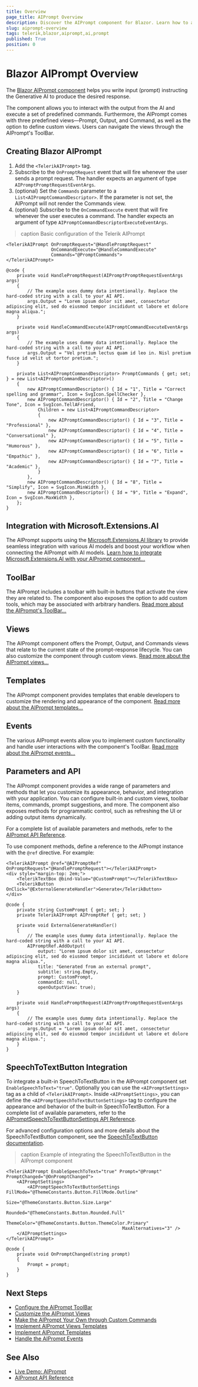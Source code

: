 ```yaml
---
title: Overview
page_title: AIPrompt Overview
description: Discover the AIPrompt component for Blazor. Learn how to add the component to your app and explore its features like handling prompts and their outputs.
slug: aiprompt-overview
tags: telerik,blazor,aiprompt,ai,prompt
published: True
position: 0
---
```


# Blazor AIPrompt Overview

The <a href = "https://www.telerik.com/blazor-ui/ai-prompt" target="_blank">Blazor AIPrompt component</a> helps you write input (prompt) instructing the Generative AI to produce the desired response. 

The component allows you to interact with the output from the AI and execute a set of predefined commands. Furthermore, the AIPrompt comes with three predefined views—Prompt, Output, and Command, as well as the option to define custom views. Users can navigate the views through the AIPrompt's ToolBar.

## Creating Blazor AIPrompt

1. Add the `<TelerikAIPrompt>` tag.
1. Subscribe to the `OnPromptRequest` event that will fire whenever the user sends a prompt request. The handler expects an argument of type `AIPromptPromptRequestEventArgs`.
1. (optional) Set the `Commands` parameter to a `List<AIPromptCommandDescriptor>`. If the parameter is not set, the AIPrompt will not render the Commands view.
1. (optional) Subscribe to the `OnCommandExecute` event that will fire whenever the user executes a command. The handler expects an argument of type `AIPromptCommandDescriptorExecuteEventArgs`.

>caption Basic configuration of the Telerik AIPrompt

````RAZOR
<TelerikAIPrompt OnPromptRequest="@HandlePromptRequest"
                 OnCommandExecute="@HandleCommandExecute"
                 Commands="@PromptCommands">
</TelerikAIPrompt>

@code {
    private void HandlePromptRequest(AIPromptPromptRequestEventArgs args)
    {
        // The example uses dummy data intentionally. Replace the hard-coded string with a call to your AI API.
        args.Output = "Lorem ipsum dolor sit amet, consectetur adipiscing elit, sed do eiusmod tempor incididunt ut labore et dolore magna aliqua.";
    }

    private void HandleCommandExecute(AIPromptCommandExecuteEventArgs args)
    {
        // The example uses dummy data intentionally. Replace the hard-coded string with a call to your AI API.
        args.Output = "Vel pretium lectus quam id leo in. Nisl pretium fusce id velit ut tortor pretium.";
    }

    private List<AIPromptCommandDescriptor> PromptCommands { get; set; } = new List<AIPromptCommandDescriptor>()
    {
        new AIPromptCommandDescriptor() { Id = "1", Title = "Correct spelling and grammar", Icon = SvgIcon.SpellChecker },
        new AIPromptCommandDescriptor() { Id = "2", Title = "Change Tone", Icon = SvgIcon.TellAFriend,
            Children = new List<AIPromptCommandDescriptor>
            {
                new AIPromptCommandDescriptor() { Id = "3", Title = "Professional" },
                new AIPromptCommandDescriptor() { Id = "4", Title = "Conversational" },
                new AIPromptCommandDescriptor() { Id = "5", Title = "Humorous" },
                new AIPromptCommandDescriptor() { Id = "6", Title = "Empathic" },
                new AIPromptCommandDescriptor() { Id = "7", Title = "Academic" },
            }
        },
        new AIPromptCommandDescriptor() { Id = "8", Title = "Simplify", Icon = SvgIcon.MinWidth },
        new AIPromptCommandDescriptor() { Id = "9", Title = "Expand", Icon = SvgIcon.MaxWidth },
    };
}
````

## Integration with Microsoft.Extensions.AI

The AIPrompt supports using the [Microsoft.Extensions.AI library](https://learn.microsoft.com/en-us/dotnet/api/microsoft.extensions.ai?view=net-9.0-pp) to provide seamless integration with various AI models and boost your workflow when connecting the AIPrompt with AI models. [Learn how to integrate Microsoft.Extensions.AI with your AIPrompt component...](slug:common-features-microsoft-extensions-ai-integration)

## ToolBar

The AIPrompt includes a toolbar with built-in buttons that activate the view they are related to. The component also exposes the option to add custom tools, which may be associated with arbitrary handlers. [Read more about the AIPrompt's ToolBar...](slug:aiprompt-toolbar)


## Views

The AIPrompt component offers the Prompt, Output, and Commands views that relate to the current state of the prompt-response lifecycle. You can also customize the component through custom views. [Read more about the AIPrompt views...](slug:aiprompt-views-overview) 


## Templates

The AIPrompt component provides templates that enable developers to customize the rendering and appearance of the component. [Read more about the AIPrompt templates...](slug:aiprompt-templates)


## Events

The various AIPrompt events allow you to implement custom functionality and handle user interactions with the component's ToolBar. [Read more about the AIPrompt events...](slug:aiprompt-events) 

## Parameters and API

The AIPrompt component provides a wide range of parameters and methods that let you customize its appearance, behavior, and integration with your application. You can configure built-in and custom views, toolbar items, commands, prompt suggestions, and more. The component also exposes methods for programmatic control, such as refreshing the UI or adding output items dynamically.

For a complete list of available parameters and methods, refer to the [AIPrompt API Reference](slug:Telerik.Blazor.Components.TelerikAIPrompt).

To use component methods, define a reference to the AIPrompt instance with the `@ref` directive. For example:

````RAZOR
<TelerikAIPrompt @ref="@AIPromptRef" OnPromptRequest="@HandlePromptRequest"></TelerikAIPrompt>
<div style="margin-top: 2em;">
    <TelerikTextBox @bind-Value="@CustomPrompt"></TelerikTextBox>
    <TelerikButton OnClick="@ExternalGenerateHandler">Generate</TelerikButton>
</div>

@code {
    private string CustomPrompt { get; set; }
    private TelerikAIPrompt AIPromptRef { get; set; }

    private void ExternalGenerateHandler()
    {
        // The example uses dummy data intentionally. Replace the hard-coded string with a call to your AI API.
        AIPromptRef.AddOutput(
            output: "Lorem ipsum dolor sit amet, consectetur adipiscing elit, sed do eiusmod tempor incididunt ut labore et dolore magna aliqua.",
            title: "Generated from an external prompt",
            subtitle: string.Empty,
            prompt: CustomPrompt,
            commandId: null,
            openOutputView: true);
    }

    private void HandlePromptRequest(AIPromptPromptRequestEventArgs args)
    {
        // The example uses dummy data intentionally. Replace the hard-coded string with a call to your AI API.
        args.Output = "Lorem ipsum dolor sit amet, consectetur adipiscing elit, sed do eiusmod tempor incididunt ut labore et dolore magna aliqua.";
    }
}
````

## SpeechToTextButton Integration

To integrate a built-in SpeechToTextButton in the AIPrompt component set `EnableSpeechToText="true"`. Optionally you can use the `<AIPromptSettings>` tag as a child of `<TelerikAIPrompt>`. Inside `<AIPromptSettings>`, you can define the `<AIPromptSpeechToTextButtonSettings>` tag to configure the appearance and behavior of the built-in SpeechToTextButton. For a complete list of available parameters, refer to the [AIPromptSpeechToTextButtonSettings API Reference](slug:Telerik.Blazor.Components.AIPromptSpeechToTextButtonSettings).

For advanced configuration options and more details about the SpeechToTextButton component, see the [SpeechToTextButton documentation](slug:speechtotextbutton-overview).

>caption Example of integrating the SpeechToTextButton in the AIPrompt component

````RAZOR.skip-repl
<TelerikAIPrompt EnableSpeechToText="true" Prompt="@Prompt" PromptChanged="@OnPromptChanged">
    <AIPromptSettings>
        <AIPromptSpeechToTextButtonSettings FillMode="@ThemeConstants.Button.FillMode.Outline"
                                            Size="@ThemeConstants.Button.Size.Large"
                                            Rounded="@ThemeConstants.Button.Rounded.Full"
                                            ThemeColor="@ThemeConstants.Button.ThemeColor.Primary"
                                            MaxAlternatives="3" />
    </AIPromptSettings>
</TelerikAIPrompt>

@code {
    private void OnPromptChanged(string prompt)
    {
        Prompt = prompt;
    }
}
````

## Next Steps

* [Configure the AIPrompt ToolBar](slug:aiprompt-toolbar)
* [Customize the AIPrompt Views](slug:aiprompt-views-overview)
* [Make the AIPrompt Your Own through Custom Commands](slug:aiprompt-views-commands)
* [Implement AIPrompt Views Templates](slug:aiprompt-views-templates)
* [Implement AIPrompt Templates](slug:aiprompt-templates)
* [Handle the AIPrompt Events](slug:aiprompt-events)

## See Also

* [Live Demo: AIPrompt](https://demos.telerik.com/blazor-ui/aiprompt/overview)
* [AIPrompt API Reference](slug:Telerik.Blazor.Components.TelerikAIPrompt)
